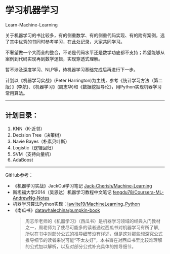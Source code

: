 # 学习机器学习

Learn-Machine-Learning

关于机器学习的书比较多，有的侧重数学、有的侧重代码实现、有的附有案例，选了其中优秀的书同时参考学习，在此处记录，大家共同学习。

不奢望做一个大而全的整合，不论是代码水平还是数学功底都不支持；希望能够从案例到代码实现再到数学逻辑，实现穿透式理解。

暂不涉及深度学习、NLP等，待机器学习基础完成后再进行下一步。

计划以《机器学习实战》(Peter Harrington)为主线，参考《统计学习方法（第二版）》(李航)、《机器学习》(周志华)和《数据挖掘导论》，用Python实现机器学习常用算法。

---
## 计划目录：
1. KNN（K-近邻）
2. Decision Tree（决策树）
3. Navie Bayes（朴素贝叶斯）
4. Logistic（逻辑回归）
5. SVM（支持向量机）
6. AdaBoost

---
GitHub参考：

* 《机器学习实战》JackCui学习笔记 [Jack-Cherish/Machine-Learning](https://github.com/Jack-Cherish/Machine-Learning)
* 斯坦福大学2014（吴恩达）机器学习教程中文笔记 [fengdu78/Coursera-ML-AndrewNg-Notes](https://github.com/fengdu78/Coursera-ML-AndrewNg-Notes)
* 机器学习算法Python实现：[lawlite19/MachineLearning_Python](https://github.com/lawlite19/MachineLearning_Python)
* 《南瓜书》[datawhalechina/pumpkin-book](https://github.com/datawhalechina/pumpkin-book)
    > 周志华老师的《机器学习》（西瓜书）是机器学习领域的经典入门教材之一，周老师为了使尽可能多的读者通过西瓜书对机器学习有所了解, 所以在书中对部分公式的推导细节没有详述，但是这对那些想深究公式推导细节的读者来说可能“不太友好”，本书旨在对西瓜书里比较难理解的公式加以解析，以及对部分公式补充具体的推导细节。